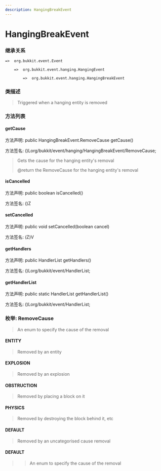 ```yaml
---
description: HangingBreakEvent
---
```


# HangingBreakEvent

### 继承关系

    =>  org.bukkit.event.Event

        =>  org.bukkit.event.hanging.HangingEvent

            =>  org.bukkit.event.hanging.HangingBreakEvent

### 类描述

> Triggered when a hanging entity is removed

### 方法列表

#### getCause

方法声明: public HangingBreakEvent.RemoveCause getCause()

方法签名: ()Lorg/bukkit/event/hanging/HangingBreakEvent/RemoveCause;

> Gets the cause for the hanging entity's removal
>
> @return the RemoveCause for the hanging entity's removal

#### isCancelled

方法声明: public boolean isCancelled()

方法签名: ()Z

#### setCancelled

方法声明: public void setCancelled(boolean cancel)

方法签名: (Z)V

#### getHandlers

方法声明: public HandlerList getHandlers()

方法签名: ()Lorg/bukkit/event/HandlerList;

#### getHandlerList

方法声明: public static HandlerList getHandlerList()

方法签名: ()Lorg/bukkit/event/HandlerList;

### 枚举: RemoveCause

> An enum to specify the cause of the removal

#### ENTITY

> Removed by an entity

#### EXPLOSION

> Removed by an explosion

#### OBSTRUCTION

> Removed by placing a block on it

#### PHYSICS

> Removed by destroying the block behind it, etc

#### DEFAULT

> Removed by an uncategorised cause removal

#### DEFAULT

> > An enum to specify the cause of the removal